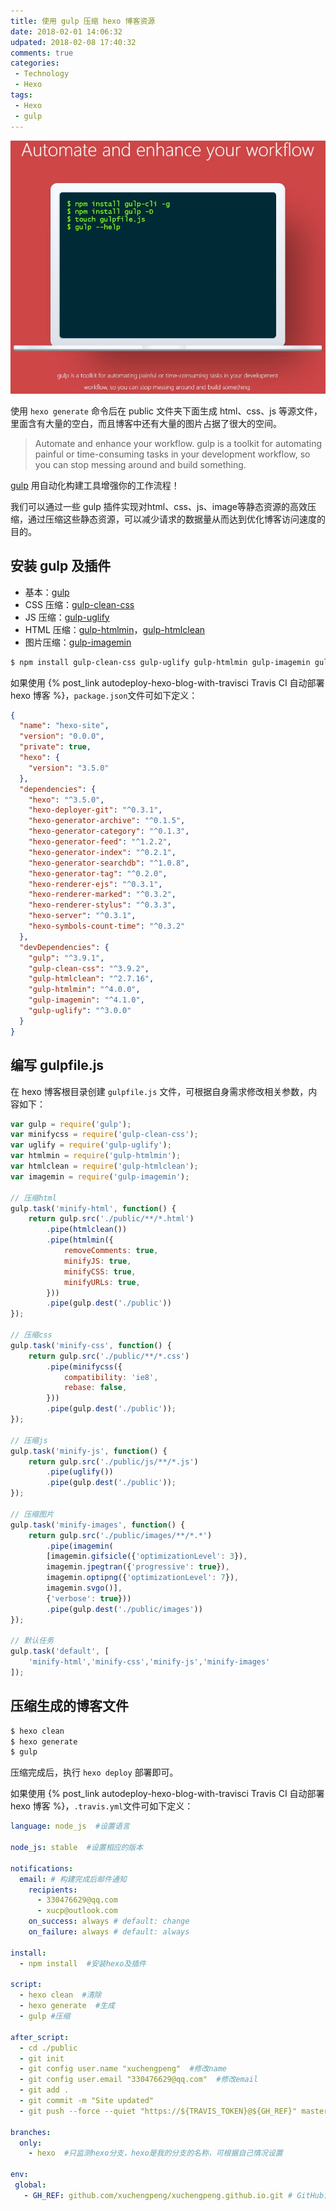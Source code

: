```yaml
---
title: 使用 gulp 压缩 hexo 博客资源
date: 2018-02-01 14:06:32
udpated: 2018-02-08 17:40:32
comments: true
categories:
 - Technology
 - Hexo
tags:
 - Hexo
 - gulp
---
```


![](/images/gulp.jpg)

使用 `hexo generate` 命令后在 public 文件夹下面生成 html、css、js 等源文件，里面含有大量的空白，而且博客中还有大量的图片占据了很大的空间。

>Automate and enhance your workflow.
>gulp is a toolkit for automating painful or time-consuming tasks in your development workflow, so you can stop messing around and build something.

[gulp](https://gulpjs.com/) 用自动化构建工具增强你的工作流程！

我们可以通过一些 gulp 插件实现对html、css、js、image等静态资源的高效压缩，通过压缩这些静态资源，可以减少请求的数据量从而达到优化博客访问速度的目的。
<!--more-->
## 安装 gulp 及插件

* 基本：[gulp](https://www.npmjs.com/package/gulp)
* CSS 压缩：[gulp-clean-css](https://www.npmjs.com/package/gulp-clean-css)
* JS 压缩：[gulp-uglify](https://www.npmjs.com/package/gulp-uglify)
* HTML 压缩：[gulp-htmlmin](https://www.npmjs.com/package/gulp-htmlmin)，[gulp-htmlclean](https://www.npmjs.com/package/gulp-htmlclean)
* 图片压缩：[gulp-imagemin](https://www.npmjs.com/package/gulp-imagemin)

```sh
$ npm install gulp-clean-css gulp-uglify gulp-htmlmin gulp-imagemin gulp-htmlclean gulp --save-dev
```

如果使用 {% post_link autodeploy-hexo-blog-with-travisci Travis CI 自动部署 hexo 博客 %}，`package.json`文件可如下定义：
```json
{
  "name": "hexo-site",
  "version": "0.0.0",
  "private": true,
  "hexo": {
    "version": "3.5.0"
  },
  "dependencies": {
    "hexo": "^3.5.0",
    "hexo-deployer-git": "^0.3.1",
    "hexo-generator-archive": "^0.1.5",
    "hexo-generator-category": "^0.1.3",
    "hexo-generator-feed": "^1.2.2",
    "hexo-generator-index": "^0.2.1",
    "hexo-generator-searchdb": "^1.0.8",
    "hexo-generator-tag": "^0.2.0",
    "hexo-renderer-ejs": "^0.3.1",
    "hexo-renderer-marked": "^0.3.2",
    "hexo-renderer-stylus": "^0.3.3",
    "hexo-server": "^0.3.1",
    "hexo-symbols-count-time": "^0.3.2"
  },
  "devDependencies": {
    "gulp": "^3.9.1",
    "gulp-clean-css": "^3.9.2",
    "gulp-htmlclean": "^2.7.16",
    "gulp-htmlmin": "^4.0.0",
    "gulp-imagemin": "^4.1.0",
    "gulp-uglify": "^3.0.0"
  }
}
```

## 编写 gulpfile.js

在 hexo 博客根目录创建 `gulpfile.js` 文件，可根据自身需求修改相关参数，内容如下：
```js
var gulp = require('gulp');
var minifycss = require('gulp-clean-css');
var uglify = require('gulp-uglify');
var htmlmin = require('gulp-htmlmin');
var htmlclean = require('gulp-htmlclean');
var imagemin = require('gulp-imagemin');

// 压缩html
gulp.task('minify-html', function() {
    return gulp.src('./public/**/*.html')
        .pipe(htmlclean())
        .pipe(htmlmin({
            removeComments: true,
            minifyJS: true,
            minifyCSS: true,
            minifyURLs: true,
        }))
        .pipe(gulp.dest('./public'))
});

// 压缩css
gulp.task('minify-css', function() {
    return gulp.src('./public/**/*.css')
        .pipe(minifycss({
            compatibility: 'ie8',
            rebase: false,
        }))
        .pipe(gulp.dest('./public'));
});

// 压缩js
gulp.task('minify-js', function() {
    return gulp.src('./public/js/**/*.js')
        .pipe(uglify())
        .pipe(gulp.dest('./public'));
});

// 压缩图片
gulp.task('minify-images', function() {
    return gulp.src('./public/images/**/*.*')
        .pipe(imagemin(
        [imagemin.gifsicle({'optimizationLevel': 3}), 
        imagemin.jpegtran({'progressive': true}), 
        imagemin.optipng({'optimizationLevel': 7}), 
        imagemin.svgo()],
        {'verbose': true}))
        .pipe(gulp.dest('./public/images'))
});

// 默认任务
gulp.task('default', [
    'minify-html','minify-css','minify-js','minify-images'
]);
```

## 压缩生成的博客文件

```sh
$ hexo clean
$ hexo generate
$ gulp
```

压缩完成后，执行 `hexo deploy` 部署即可。

如果使用 {% post_link autodeploy-hexo-blog-with-travisci Travis CI 自动部署 hexo 博客 %}，`.travis.yml`文件可如下定义：
```yml
language: node_js  #设置语言

node_js: stable  #设置相应的版本

notifications:
  email: # 构建完成后邮件通知
    recipients:
      - 330476629@qq.com
      - xucp@outlook.com
    on_success: always # default: change
    on_failure: always # default: always

install:
  - npm install  #安装hexo及插件

script:
  - hexo clean  #清除
  - hexo generate  #生成
  - gulp #压缩

after_script:
  - cd ./public
  - git init
  - git config user.name "xuchengpeng"  #修改name
  - git config user.email "330476629@qq.com"  #修改email
  - git add .
  - git commit -m "Site updated"
  - git push --force --quiet "https://${TRAVIS_TOKEN}@${GH_REF}" master:master  #TRAVIS_TOKEN是在Travis中配置token的名称

branches:
  only:
    - hexo  #只监测hexo分支，hexo是我的分支的名称，可根据自己情况设置

env:
 global:
   - GH_REF: github.com/xuchengpeng/xuchengpeng.github.io.git # GitHub博客仓库的地址
```
